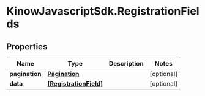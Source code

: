 # KinowJavascriptSdk.RegistrationFields

## Properties
Name | Type | Description | Notes
------------ | ------------- | ------------- | -------------
**pagination** | [**Pagination**](Pagination.md) |  | [optional] 
**data** | [**[RegistrationField]**](RegistrationField.md) |  | [optional] 


